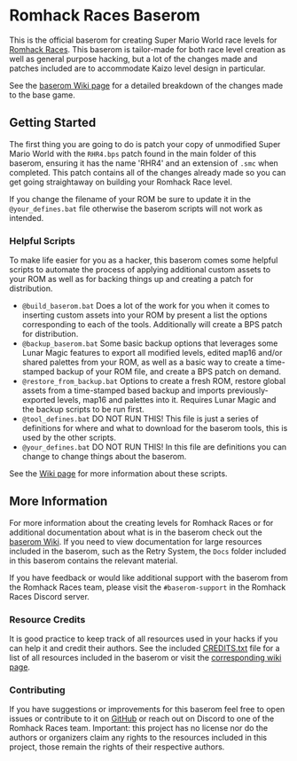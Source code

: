# Romhack Races Baserom

This is the official baserom for creating Super Mario World race levels for [Romhack Races](https://romhackraces.com/). This baserom is tailor-made for both race level creation as well as general purpose hacking, but a lot of the changes made and patches included are to accommodate Kaizo level design in particular.

See the [baserom Wiki page](https://github.com/romhackraces/baserom/wiki/Changes-or-Additions-to-Vanilla-Super-Mario-World) for a detailed breakdown of the changes made to the base game. 

## Getting Started

The first thing you are going to do is patch your copy of unmodified Super Mario World with the `RHR4.bps` patch found in the main folder of this baserom, ensuring it has the name 'RHR4' and an extension of `.smc` when completed. This patch contains all of the changes already made so you can get going straightaway on building your Romhack Race level.

If you change the filename of your ROM be sure to update it in the `@your_defines.bat` file otherwise the baserom scripts will not work as intended.

### Helpful Scripts

To make life easier for you as a hacker, this baserom comes some helpful scripts to automate the process of applying additional custom assets to your ROM as well as for backing things up and creating a patch for distribution.

- `@build_baserom.bat` Does a lot of the work for you when it comes to inserting custom assets into your ROM by present a list the options corresponding to each of the tools. Additionally will create a BPS patch for distribution.
- `@backup_baserom.bat` Some basic backup options that leverages some Lunar Magic features to export all modified levels, edited map16 and/or shared palettes from your ROM, as well as a basic way to create a time-stamped backup of your ROM file, and create a BPS patch on demand.
- `@restore_from_backup.bat` Options to create a fresh ROM, restore global assets from a time-stamped based backup and imports previously-exported levels, map16 and palettes into it. Requires Lunar Magic and the backup scripts to be run first.
- `@tool_defines.bat` DO NOT RUN THIS! This file is just a series of definitions for where and what to download for the baserom tools, this is used by the other scripts.
- `@your_defines.bat` DO NOT RUN THIS! In this file are definitions you can change to change things about the baserom.

See the [Wiki page](https://github.com/romhackraces/baserom/wiki/Using-the-Build-Scripts) for more information about these scripts.

## More Information

For more information about the creating levels for Romhack Races or for additional documentation about what is in the baserom check out the [baserom Wiki](https://github.com/romhackraces/baserom/wiki). If you need to view documentation for large resources included in the baserom, such as the Retry System, the `Docs` folder included in this baserom contains the relevant material.

If you have feedback or would like additional support with the baserom from the Romhack Races team, please visit the `#baserom-support` in the Romhack Races Discord server.

### Resource Credits

It is good practice to keep track of all resources used in your hacks if you can help it and credit their authors. See the included [CREDITS.txt](CREDITS.txt) file for a list of all resources included in the baserom or visit the [corresponding wiki page](https://github.com/romhackraces/baserom/wiki/Resources-Used-in-the-Baserom).

### Contributing

If you have suggestions or improvements for this baserom feel free to open issues or contribute to it on [GitHub](https://github.com/romhackraces/baserom) or reach out on Discord to one of the Romhack Races team. Important: this project has no license nor do the authors or organizers claim any rights to the resources included in this project, those remain the rights of their respective authors.